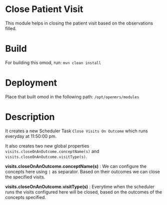 # Close Patient Visit
This module helps in closing the patient visit based on the observations filled.
# Build
For building this omod, run:
`mvn clean install`
# Deployment
Place that built omod in the following path:
`/opt/openmrs/modules`
# Description
It creates a new Scheduler Task `Close Visits On Outcome` which runs everyday at 11:50:00 pm. 

It also creates two new global properties `visits.closeOnAnOutcome.conceptName(s)` and `visits.closeOnAnOutcome.visitType(s)`.

<b>visits.closeOnAnOutcome.conceptName(s)</b> : We can configure the concepts here using `|` as separator. Based on their outcomes we can close the specified visits.

<b>visits.closeOnAnOutcome.visitType(s)</b> : Everytime when the scheduler runs the visits configured here will be closed, based on the outcomes of the concepts specified.
